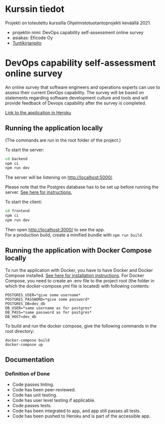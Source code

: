 # Kurssin tiedot

Projekti on toteutettu kurssilla Ohjelmistotuotantoprojekti keväällä 2021.

* projektin nimi: DevOps capability self-assessment online survey
* asiakas: Eficode Oy
* [Tuntikirjanpito](https://docs.google.com/spreadsheets/d/1MkLPjspYeKY7K_haSTejidcuNosSOYcOUhyv_YrhFDs/edit#gid=695476084)

# DevOps capability self-assessment online survey

An online survey that software engineers and operations experts can use to assess their current DevOps capability. The survey will be based on statements regarding software development culture and tools and will provide feedback of Devops capability after the survey is completed.

[Link to the application in Heroku](https://ohtu-csaos-staging.herokuapp.com/)

## Running the application locally

(The commands are run in the root folder of the project.)

To start the server:
```bash
cd backend
npm ci
npm run dev
```

The server will be listening on [http://localhost:5000/](http://localhost:5000/).

Please note that the Postgres database has to be set up before running the server. [See here for instructions.](https://github.com/Devops-ohtuprojekti/DevOpsCSAOS/blob/main/backend/README.md) 

To start the client:

```bash
cd frontend
npm ci
npm run dev
```

Then open [http://localhost:3000/](http://localhost:3000/) to see the app.<br>
For a production build, create a minified bundle with `npm run build`.

## Running the application with Docker Compose locally

To run the application with Docker, you have to have Docker and Docker Compose installed. [See here for installation instructions](https://docs.docker.com/). For Docker Compose, you need to create an .env file to the project root (the folder in which the docker-compose.yml file is located) with following contents:

```
POSTGRES_USER=*give some username* 
POSTGRES_PASSWORD=*give some password*
POSTGRES_DB=dev_db
DB_USER=*same username as for postgres*
DB_PASS=*same password as for postgres*
DB_HOST=dev_db
```
To build and run the docker compose, give the following commands in the root directory:

```
docker-compose build
docker-compose up
```

## Documentation

### Definition of Done

* Code passes linting.
* Code has been peer-reviewed.
* Code has unit testing.
* Code has user level testing if applicable.
* Code passes tests.
* Code has been integrated to app, and app still passes all tests.
* Code has been pushed to Heroku and is part of the accessible app.
